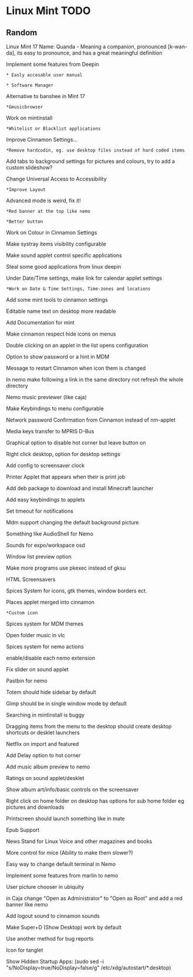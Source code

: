 Linux Mint TODO
===============


Random
------
Linux Mint 17 Name: Quanda - Meaning a companion, pronounced [k-wan-da], its easy to pronounce, and has a great meaningful definition

Implement some features from Deepin

	* Easly accesable user manual

	* Software Manager

Alternative to banshee in Mint 17

	*Gmusicbrowser

Work on mintinstall

	*Whitelist or Blacklist applications
 
Improve Cinnamon Settings...

	*Remove hardcodin, eg. use desktop files instead of hard coded items

Add tabs to background settings for pictures and colours, try to add a custom slideshow?

Change Universal Access to Accessibility

	*Improve Layout
 
Advanced mode is weird, fix it!  
	
	*Red banner at the top like nemo
	
	*Better button            

Work on Colour in Cinnamon Settings

Make systray items visibility configurable

Make sound applet control specific applications

Steal some good applications from linux deepin

Under Date/Time settings, make link for calendar applet settings
	
	*Work on Date & Time Settings, Time-zones and locations

Add some mint tools to cinnamon settings

Editable name text on desktop more readable

Add Documentation for mint

Make cinnamon respect hide icons on menus

Double clicking on an applet in the list opens configuration

Option to show password or a hint in MDM

Message to restart Cinnamon when icon them is changed

In nemo make following a link in the same directory not refresh the whole directory

Nemo music previewer (like caja)                         

Make Keybindings to menu configurable

Network password Confirmation from Cinnamon instead of nm-applet

Media keys transfer to MPRIS D-Bus                       

Graphical option to disable hot corner but leave button on

Right click desktop, option for desktop settings         

Add config to screensaver clock                          

Printer Applet that appears when their is print job       

Add deb package to download and install Minecraft launcher

Add easy keybindings to applets

Set timeout for notifications

Mdm support changing the default background picture

Something like AudioShell for Nemo

Sounds for expo/workspace osd

Window list preview option

Make more programs use pkexec instead of gksu

HTML Screensavers

Spices System for icons, gtk themes, window borders ect.

Places applet merged into cinnamon
	
	*Custom icon

Spices system for MDM themes

Open folder music in vlc

Spices system for nemo actions

enable/disable each nemo extension

Fix slider on sound applet

Pastbin for nemo

Totem should hide sidebar by default

Gimp should be in single window mode by default

Searching in mintinstall is buggy

Dragging items from the menu to the desktop should create desktop shortcuts or desklet launchers

Netflix on import and featured

Add Delay option to hot corner

Add music album preview to nemo

Ratings on sound applet/desklet

Show album art/info/basic controls on the screensaver

Right click on home folder on desktop has options for sub home folder eg pictures and downloads

Printscreen should launch something like in mate

Epub Support

News Stand for Linux Voice and other magazines and books

More control for mice (Ability to make them slower?)

Easy way to change default terminal in Nemo

Implement some features from marlin to nemo

User picture chooser in ubiquity

in Caja change "Open as Administrator" to "Open as Root" and add a red banner like nemo

Add logout sound to cinnamon sounds

Make Super+D (Show Desktop) work by default

Use another method for bug reports

Icon for tanglet

Show Hidden Startup Apps: (sudo sed -i "s/NoDisplay=true/NoDisplay=false/g" /etc/xdg/autostart/*.desktop)

